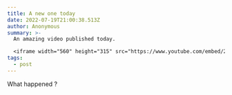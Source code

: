 ```yaml
---
title: A new one today
date: 2022-07-19T21:00:38.513Z
author: Anonymous
summary: >-
  An amazing video published today.

  <iframe width="560" height="315" src="https://www.youtube.com/embed/2la-km_Cz_Q" title="YouTube video player" frameborder="0" allow="accelerometer; autoplay; clipboard-write; encrypted-media; gyroscope; picture-in-picture" allowfullscreen></iframe>
tags:
  - post
---
```

What happened ?
